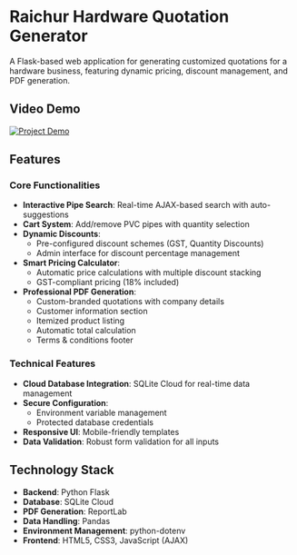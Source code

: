 # Raichur Hardware Quotation Generator
A Flask-based web application for generating customized quotations for a hardware business, featuring dynamic pricing, discount management, and PDF generation.

## Video Demo

[![Project Demo](https://img.youtube.com/vi/https://youtu.be/e2yccYQkpQo/0.jpg)](https://www.youtube.com/watch?v=https://youtu.be/e2yccYQkpQo "Project Demo")


## Features

### Core Functionalities
- **Interactive Pipe Search**: Real-time AJAX-based search with auto-suggestions
- **Cart System**: Add/remove PVC pipes with quantity selection
- **Dynamic Discounts**:
  - Pre-configured discount schemes (GST, Quantity Discounts)
  - Admin interface for discount percentage management
- **Smart Pricing Calculator**:
  - Automatic price calculations with multiple discount stacking
  - GST-compliant pricing (18% included)
- **Professional PDF Generation**:
  - Custom-branded quotations with company details
  - Customer information section
  - Itemized product listing
  - Automatic total calculation
  - Terms & conditions footer

### Technical Features
- **Cloud Database Integration**: SQLite Cloud for real-time data management
- **Secure Configuration**:
  - Environment variable management
  - Protected database credentials
- **Responsive UI**: Mobile-friendly templates
- **Data Validation**: Robust form validation for all inputs

## Technology Stack

- **Backend**: Python Flask
- **Database**: SQLite Cloud
- **PDF Generation**: ReportLab
- **Data Handling**: Pandas
- **Environment Management**: python-dotenv
- **Frontend**: HTML5, CSS3, JavaScript (AJAX)

